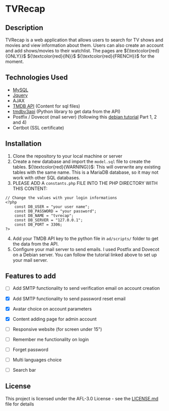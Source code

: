 # TVRecap

## Description
TVRecap is a web application that allows users to search for TV shows and movies and view information about them. Users can also create an account and add shows/movies to their watchlist. The pages are ${\textcolor{red}{ONLY}}$ ${\textcolor{red}{IN}}$ ${\textcolor{red}{FRENCH}}$ for the moment.

## Technologies Used
- [MySQL](https://www.mysql.com/)
- [Jquery](https://jquery.com/)
- AJAX
- [TMDB API](https://developer.themoviedb.org/docs/getting-started) (Content for sql files)
- [tmdbv3api](https://pypi.org/project/tmdbv3api/) (Python library to get data from the API)
- Postfix / Dovecot (mail server) (following this [debian tutorial](https://www.linuxbabe.com/mail-server/build-email-server-from-scratch-debian-postfix-smtp) Part 1, 2 and 4)
- Certbot (SSL certificate)

## Installation
1. Clone the repository to your local machine or server
2. Create a new database and import the `model.sql` file to create the tables.
${\textcolor{red}{WARNING}}$: This will overwrite any existing tables with the same name. This is a MariaDB database, so it may not work with other SQL databases.
3. PLEASE ADD A `constants.php` FILE INTO THE PHP DIRECTORY WITH THIS CONTENT:
```
// Change the values with your login informations
<?php
    const DB_USER = "your user name";
    const DB_PASSWORD = "your password";
    const DB_NAME = "tvrecap";
    const DB_SERVER = "127.0.0.1";
    const DB_PORT = 3306;
?>
```
4. Add your TMDB API key to the python file in `ad/scripts/` folder to get the data from the API.
5. Configure your mail server to send emails. I used Postfix and Dovecot on a Debian server. You can follow the tutorial linked above to set up your mail server.

## Features to add
- [ ] Add SMTP functionality to send verification email on account creation
- [X] Add SMTP functionality to send password reset email
- [X] Avatar choice on account parameters
- [X] Content adding page for admin account
- [ ] Responsive website (for screen under 15")
- [ ] Remember me functionality on login
- [ ] Forget password
- [ ] Multi languages choice
- [ ] Search bar
      

## License
This project is licensed under the AFL-3.0 License - see the [LICENSE.md](LICENSE.md) file for details
